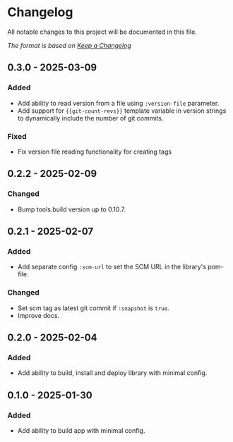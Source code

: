 # Changelog

All notable changes to this project will be documented in this file.

*The format is based on [Keep a Changelog](https://keepachangelog.com/en/1.0.0/)*

## 0.3.0 - 2025-03-09

### Added

- Add ability to read version from a file using `:version-file` parameter.
- Add support for `{{git-count-revs}}` template variable in version strings to dynamically include the number of git commits.

### Fixed

- Fix version file reading functionality for creating tags

## 0.2.2 - 2025-02-09

### Changed

- Bump tools.build version up to 0.10.7.

## 0.2.1 - 2025-02-07

### Added

- Add separate config `:scm-url` to set the SCM URL in the library's pom-file.

### Changed

- Set scm tag as latest git commit if `:snapshot` is `true`.
- Improve docs.


## 0.2.0 - 2025-02-04

### Added

- Add ability to build, install and deploy library with minimal config.


## 0.1.0 - 2025-01-30

### Added

- Add ability to build app with minimal config.
